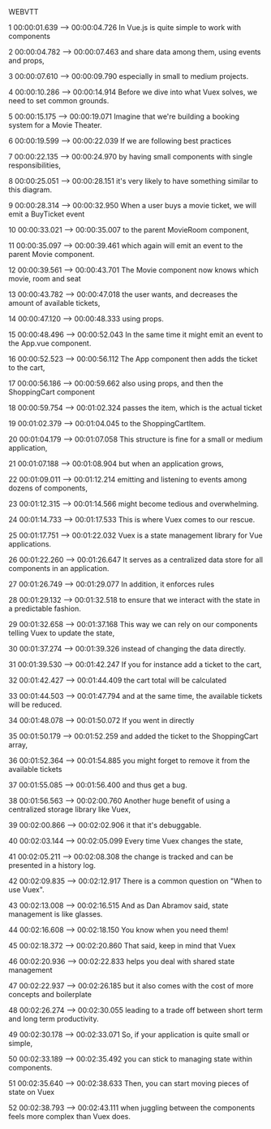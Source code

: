 WEBVTT

1
00:00:01.639 --> 00:00:04.726
In Vue.js is quite simple
to work with components

2
00:00:04.782 --> 00:00:07.463
and share data among them,
using events and props,

3
00:00:07.610 --> 00:00:09.790
especially in small
to medium projects.

4
00:00:10.286 --> 00:00:14.914
Before we dive into what Vuex solves,
we need to set common grounds.

5
00:00:15.175 --> 00:00:19.071
Imagine that we're building
a booking system for a Movie Theater.

6
00:00:19.599 --> 00:00:22.039
If we are following best practices

7
00:00:22.135 --> 00:00:24.970
by having small components
with single responsibilities,

8
00:00:25.051 --> 00:00:28.151
it's very likely to have
something similar to this diagram.

9
00:00:28.314 --> 00:00:32.950
When a user buys a movie ticket,
we will emit a BuyTicket event

10
00:00:33.021 --> 00:00:35.007
to the parent MovieRoom component,

11
00:00:35.097 --> 00:00:39.461
which again will emit an event
to the parent Movie component.

12
00:00:39.561 --> 00:00:43.701
The Movie component now knows
which movie, room and seat

13
00:00:43.782 --> 00:00:47.018
the user wants, and decreases
the amount of available tickets,

14
00:00:47.120 --> 00:00:48.333
using props.

15
00:00:48.496 --> 00:00:52.043
In the same time it might emit
an event to the App.vue component.

16
00:00:52.523 --> 00:00:56.112
The App component then
adds the ticket to the cart,

17
00:00:56.186 --> 00:00:59.662
also using props,
and then the ShoppingCart component

18
00:00:59.754 --> 00:01:02.324
passes the item,
which is the actual ticket

19
00:01:02.379 --> 00:01:04.045
to the ShoppingCartItem.

20
00:01:04.179 --> 00:01:07.058
This structure is fine
for a small or medium application,

21
00:01:07.188 --> 00:01:08.904
but when an application grows,

22
00:01:09.011 --> 00:01:12.214
emitting and listening to events
among dozens of components,

23
00:01:12.315 --> 00:01:14.566
might become tedious
and overwhelming.

24
00:01:14.733 --> 00:01:17.533
This is where Vuex
comes to our rescue.

25
00:01:17.751 --> 00:01:22.032
Vuex is a state management library
for Vue applications.

26
00:01:22.260 --> 00:01:26.647
It serves as a centralized data store
for all components in an application.

27
00:01:26.749 --> 00:01:29.077
In addition, it enforces rules

28
00:01:29.132 --> 00:01:32.518
to ensure that we interact with
the state in a predictable fashion.

29
00:01:32.658 --> 00:01:37.168
This way we can rely on our components
telling Vuex to update the state,

30
00:01:37.274 --> 00:01:39.326
instead of changing the data directly.

31
00:01:39.530 --> 00:01:42.247
If you for instance
add a ticket to the cart,

32
00:01:42.427 --> 00:01:44.409
the cart total will be calculated

33
00:01:44.503 --> 00:01:47.794
and at the same time,
the available tickets will be reduced.

34
00:01:48.078 --> 00:01:50.072
If you went in directly

35
00:01:50.179 --> 00:01:52.259
and added the ticket
to the ShoppingCart array,

36
00:01:52.364 --> 00:01:54.885
you might forget to remove it
from the available tickets

37
00:01:55.085 --> 00:01:56.400
and thus get a bug.

38
00:01:56.563 --> 00:02:00.760
Another huge benefit of using a
centralized storage library like Vuex,

39
00:02:00.866 --> 00:02:02.906
it that it's debuggable.

40
00:02:03.144 --> 00:02:05.099
Every time Vuex changes the state,

41
00:02:05.211 --> 00:02:08.308
the change is tracked
and can be presented in a history log.

42
00:02:09.835 --> 00:02:12.917
There is a common question
on "When to use Vuex".

43
00:02:13.008 --> 00:02:16.515
And as Dan Abramov said,
state management is like glasses.

44
00:02:16.608 --> 00:02:18.150
You know when you need them!

45
00:02:18.372 --> 00:02:20.860
That said, keep in mind that Vuex

46
00:02:20.936 --> 00:02:22.833
helps you deal
with shared state management

47
00:02:22.937 --> 00:02:26.185
but it also comes with the cost
of more concepts and boilerplate

48
00:02:26.274 --> 00:02:30.055
leading to a trade off between
short term and long term productivity.

49
00:02:30.178 --> 00:02:33.071
So, if your application
is quite small or simple,

50
00:02:33.189 --> 00:02:35.492
you can stick to managing
state within components.

51
00:02:35.640 --> 00:02:38.633
Then, you can start
moving pieces of state on Vuex

52
00:02:38.793 --> 00:02:43.111
when juggling between the components
feels more complex than Vuex does.

